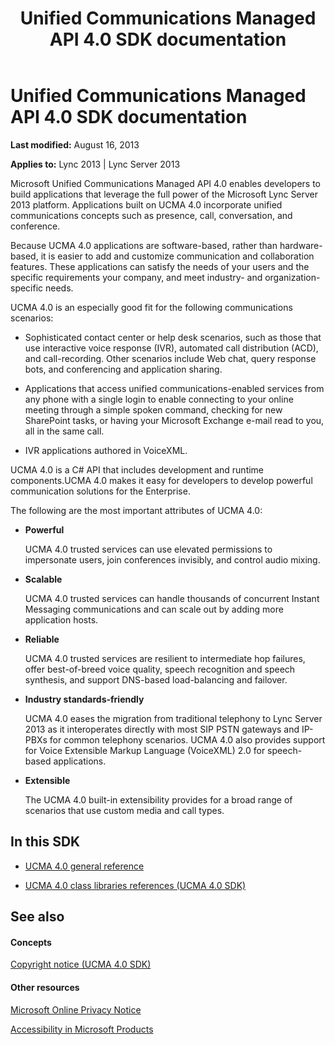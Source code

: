 ﻿---
title: Unified Communications Managed API 4.0 SDK documentation
TOCTitle: Unified Communications Managed API 4.0 SDK documentation
ms:assetid: 2c531489-0d65-4715-819e-22045a1090a2
ms:mtpsurl: https://msdn.microsoft.com/en-us/library/Dn454984(v=office.15)
ms:contentKeyID: 57260605
ms.date: 07/25/2014
mtps_version: v=office.15
---

# Unified Communications Managed API 4.0 SDK documentation


**Last modified:** August 16, 2013

**Applies to:** Lync 2013 | Lync Server 2013

Microsoft Unified Communications Managed API 4.0 enables developers to build applications that leverage the full power of the Microsoft Lync Server 2013 platform. Applications built on UCMA 4.0 incorporate unified communications concepts such as presence, call, conversation, and conference.

Because UCMA 4.0 applications are software-based, rather than hardware-based, it is easier to add and customize communication and collaboration features. These applications can satisfy the needs of your users and the specific requirements your company, and meet industry- and organization-specific needs.

UCMA 4.0 is an especially good fit for the following communications scenarios:

  - Sophisticated contact center or help desk scenarios, such as those that use interactive voice response (IVR), automated call distribution (ACD), and call-recording. Other scenarios include Web chat, query response bots, and conferencing and application sharing.

  - Applications that access unified communications-enabled services from any phone with a single login to enable connecting to your online meeting through a simple spoken command, checking for new SharePoint tasks, or having your Microsoft Exchange e-mail read to you, all in the same call.

  - IVR applications authored in VoiceXML.

UCMA 4.0 is a C\# API that includes development and runtime components.UCMA 4.0 makes it easy for developers to develop powerful communication solutions for the Enterprise.

The following are the most important attributes of UCMA 4.0:

  - **Powerful**
    
    UCMA 4.0 trusted services can use elevated permissions to impersonate users, join conferences invisibly, and control audio mixing.

  - **Scalable**
    
    UCMA 4.0 trusted services can handle thousands of concurrent Instant Messaging communications and can scale out by adding more application hosts.

  - **Reliable**
    
    UCMA 4.0 trusted services are resilient to intermediate hop failures, offer best-of-breed voice quality, speech recognition and speech synthesis, and support DNS-based load-balancing and failover.

  - **Industry standards-friendly**
    
    UCMA 4.0 eases the migration from traditional telephony to Lync Server 2013 as it interoperates directly with most SIP PSTN gateways and IP-PBXs for common telephony scenarios. UCMA 4.0 also provides support for Voice Extensible Markup Language (VoiceXML) 2.0 for speech-based applications.

  - **Extensible**
    
    The UCMA 4.0 built-in extensibility provides for a broad range of scenarios that use custom media and call types.

## In this SDK

  - [UCMA 4.0 general reference](ucma-4-0-general-reference.md)

  - [UCMA 4.0 class libraries references (UCMA 4.0 SDK)](https://msdn.microsoft.com/en-us/library/dn454985\(v=office.15\))

## See also

#### Concepts

[Copyright notice (UCMA 4.0 SDK)](https://msdn.microsoft.com/en-us/library/dn454986\(v=office.15\))

#### Other resources

[Microsoft Online Privacy Notice](http://go.microsoft.com/fwlink/?linkid=207069)

[Accessibility in Microsoft Products](http://go.microsoft.com/fwlink/?linkid=205790)

